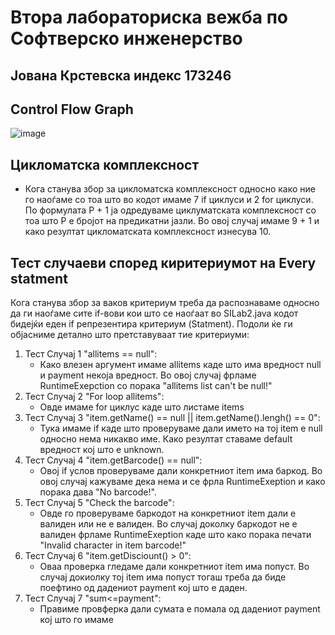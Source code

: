 # Втора лабораториска вежба по Софтверско инженерство
## Јована Крстевска индекс 173246

## Control Flow Graph

![image](https://github.com/JovanaKrstevska/SI_2024_lab2_173246/assets/100038564/3617c328-e3f7-4511-8824-e68c9af4cd0d)


## Цикломатска комплексност
- Кога станува збор за цикломатска комплексност односно како ние го наоѓаме со тоа што во кодот имаме 7 if циклуси и 2 for циклуси. По формулата P + 1 ја одредуваме циклуматската комплексност со тоа што P е бројот на предикатни јазли. Во овој случај имаме 9 + 1 и како резултат цикломатската комплексност изнесува 10.


## Тест случаеви според киритериумот на Every statment
Кога станува збор за ваков критериум треба да распознаваме односно да ги наоѓаме сите if-вови кои што се наоѓаат во SILab2.java кодот бидејќи еден if репрезентира критериум (Statment). Подоли ќе ги објасниме детално што претставуваат тие критериуми:
<br/>
  1. Тест Случај 1 "allitems == null":
     - Како влезен аргумент имаме allitems каде што има вредност null и payment некоја вредност. Во овој случај фрламе RuntimeExepction со порака "allitems list can't be null!"
  2. Тест Случај 2 "For loop allitems":
     - Овде имаме for циклус каде што листаме items
  3. Тест Случај 3 "item.getName() == null || item.getName().lengh() == 0":
     - Тука имаме if каде што проверуваме дали името на тој item е null односно нема никакво име. Како резултат ставаме default вредност кој што е unknown.
  4. Тест Случај 4 "item.getBarcode() == null":
     - Овој if услов проверуваме дали конкретниот item има баркод. Во овој случај кажуваме дека нема и се фрла RuntimeExeption и како порака дава "No barcode!".
  5. Тест Случај 5 "Check the barcode":
     - Овде го проверуваме баркодот на конкретниот item дали е валиден или не е валиден. Во случај доколку баркодот не е валиден фрламе RuntimeExeption каде што како порака печати "Invalid character in item barcode!"
  6. Тест Случај 6 "item.getDisciount() > 0":
     - Оваа проверка гледаме дали конкретниот item има попуст. Во случај докиолку тој item има попуст тогаш треба да биде поефтино од дадениот payment кој што е даден.
  7. Тест Случај 7 "sum<=payment":
     - Правиме провферка дали сумата е помала од дадениот payment кој што го имаме

